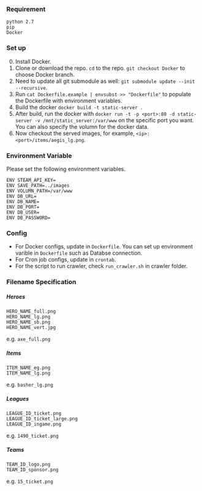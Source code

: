 ### Requirement
```
python 2.7
pip
Docker
```

### Set up
0. Install Docker.
1. Clone or download the repo. `cd` to the repo. `git checkout Docker` to choose Docker branch.
2. Need to update all git submodule as well: `git submodule update --init --recursive`.
3. Run `cat Dockerfile.example | envsubst >> "Dockerfile"` to populate the Dockerfile with environment variables.
4. Build the docker `docker build -t static-server .`
5. After build, run the docker with `docker run -t -p <port>:80 -d static-server -v /mnt/static_server:/var/www` on the specific port you want. You can also specify the volumn for the docker data.
6. Now checkout the served images, for example, `<ip>:<port>/items/aegis_lg.png`.

### Environment Variable
Please set the following environment variables.
```
ENV STEAM_API_KEY=
ENV SAVE_PATH=../images
ENV VOLUMN_PATH=/var/www
ENV DB_URL=
ENV DB_NAME=
ENV DB_PORT=
ENV DB_USER=
ENV DB_PASSWORD=
```

### Config
- For Docker configs, update in `Dockerfile`. You can set up environment varible in `Dockerfile` such as Databse connection.
- For Cron job configs, update in `crontab`.
- For the script to run crawler, check `run_crawler.sh` in crawler folder.

### Filename Specification
##### Heroes
```
HERO_NAME_full.png
HERO_NAME_lg.png
HERO_NAME_sb.png
HERO_NAME_vert.jpg
```
e.g. `axe_full.png`

##### Items
```
ITEM_NAME_eg.png
ITEM_NAME_lg.png
```
e.g. `basher_lg.png`

##### Leagues
```
LEAGUE_ID_ticket.png
LEAGUE_ID_ticket_large.png
LEAGUE_ID_ingame.png
```
e.g. `1490_ticket.png`

##### Teams
```
TEAM_ID_logo.png
TEAM_ID_sponsor.png
```
e.g. `15_ticket.png`
